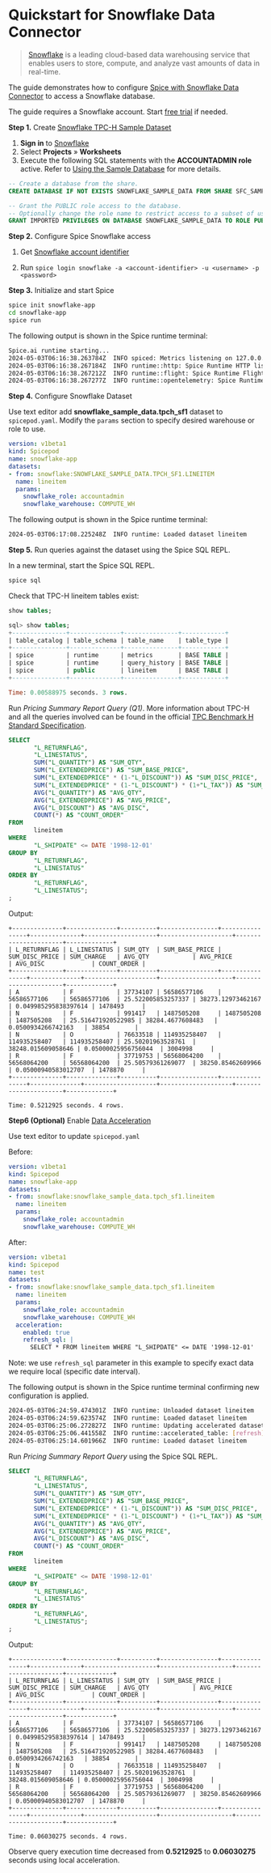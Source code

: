# Quickstart for Snowflake Data Connector

>[Snowflake](https://www.snowflake.com/) is a leading cloud-based data warehousing service that enables users to store, compute, and analyze vast amounts of data in real-time.

The guide demonstrates how to configure [Spice with Snowflake Data Connector](https://docs.spiceai.org/data-connectors/snowflake) to access a Snowflake database.

The guide requires a Snowflake account. Start [free trial](https://signup.snowflake.com/) if needed.

**Step 1.** Create [Snowflake TPC-H Sample Dataset](https://docs.snowflake.com/en/user-guide/sample-data-tpch)

1. **Sign in** to [Snowflake](https://app.snowflake.com/)
1. Select **Projects** » **Worksheets** 
1. Execute the following SQL statements with the **ACCOUNTADMIN role** active. Refer to [Using the Sample Database](https://docs.snowflake.com/en/user-guide/sample-data-using) for more details.

```sql
-- Create a database from the share.
CREATE DATABASE IF NOT EXISTS SNOWFLAKE_SAMPLE_DATA FROM SHARE SFC_SAMPLES.SAMPLE_DATA;

-- Grant the PUBLIC role access to the database.
-- Optionally change the role name to restrict access to a subset of users.
GRANT IMPORTED PRIVILEGES ON DATABASE SNOWFLAKE_SAMPLE_DATA TO ROLE PUBLIC;
```

**Step 2.** Configure Spice Snowflake access

1. Get [Snowflake account identifier](https://docs.snowflake.com/en/user-guide/admin-account-identifier#finding-the-organization-and-account-name-for-an-account)

1. Run `spice login snowflake -a <account-identifier> -u <username> -p <password>`

**Step 3.** Initialize and start Spice 

```bash
spice init snowflake-app
cd snowflake-app
spice run
```

The following output is shown in the Spice runtime terminal:

```bash
Spice.ai runtime starting...
2024-05-03T06:16:38.263784Z  INFO spiced: Metrics listening on 127.0.0.1:9090
2024-05-03T06:16:38.267184Z  INFO runtime::http: Spice Runtime HTTP listening on 127.0.0.1:8090
2024-05-03T06:16:38.267212Z  INFO runtime::flight: Spice Runtime Flight listening on 127.0.0.1:50051
2024-05-03T06:16:38.267277Z  INFO runtime::opentelemetry: Spice Runtime OpenTelemetry listening on 127.0.0.1:50052
```

**Step 4.** Configure Snowflake Dataset

Use text editor add **snowflake_sample_data.tpch_sf1** dataset to `spicepod.yaml`. Modify the `params` section to specify desired warehouse or role to use.

```yaml
version: v1beta1
kind: Spicepod
name: snowflake-app
datasets:
- from: snowflake:SNOWFLAKE_SAMPLE_DATA.TPCH_SF1.LINEITEM
  name: lineitem
  params: 
    snowflake_role: accountadmin
    snowflake_warehouse: COMPUTE_WH
```

The following output is shown in the Spice runtime terminal:

```bash
2024-05-03T06:17:08.225248Z  INFO runtime: Loaded dataset lineitem
```

**Step 5.** Run queries against the dataset using the Spice SQL REPL.

In a new terminal, start the Spice SQL REPL.

```bash
spice sql
```

Check that TPC-H lineitem tables exist:

```sql
show tables;

sql> show tables;
+---------------+--------------+---------------+------------+
| table_catalog | table_schema | table_name    | table_type |
+---------------+--------------+---------------+------------+
| spice         | runtime      | metrics       | BASE TABLE |
| spice         | runtime      | query_history | BASE TABLE |
| spice         | public       | lineitem      | BASE TABLE |
+---------------+--------------+---------------+------------+

Time: 0.00588975 seconds. 3 rows.
```

Run *Pricing Summary Report Query (Q1)*. More information about TPC-H and all the queries involved can be found in the official [TPC Benchmark H Standard Specification](https://www.tpc.org/tpc_documents_current_versions/pdf/tpc-h_v2.17.1.pdf).

```sql
SELECT
       "L_RETURNFLAG",
       "L_LINESTATUS",
       SUM("L_QUANTITY") AS "SUM_QTY",
       SUM("L_EXTENDEDPRICE") AS "SUM_BASE_PRICE",
       SUM("L_EXTENDEDPRICE" * (1-"L_DISCOUNT")) AS "SUM_DISC_PRICE",
       SUM("L_EXTENDEDPRICE" * (1-"L_DISCOUNT") * (1+"L_TAX")) AS "SUM_CHARGE",
       AVG("L_QUANTITY") AS "AVG_QTY",
       AVG("L_EXTENDEDPRICE") AS "AVG_PRICE",
       AVG("L_DISCOUNT") AS "AVG_DISC",
       COUNT(*) AS "COUNT_ORDER"
FROM
       lineitem
WHERE
       "L_SHIPDATE" <= DATE '1998-12-01'
GROUP BY
       "L_RETURNFLAG",
       "L_LINESTATUS"
ORDER BY
       "L_RETURNFLAG",
       "L_LINESTATUS";
;
```
Output:
```
+--------------+--------------+----------+----------------+----------------+--------------+--------------------+--------------------+----------------------+-------------+
| L_RETURNFLAG | L_LINESTATUS | SUM_QTY  | SUM_BASE_PRICE | SUM_DISC_PRICE | SUM_CHARGE   | AVG_QTY            | AVG_PRICE          | AVG_DISC             | COUNT_ORDER |
+--------------+--------------+----------+----------------+----------------+--------------+--------------------+--------------------+----------------------+-------------+
| A            | F            | 37734107 | 56586577106    | 56586577106    | 56586577106  | 25.522005853257337 | 38273.12973462167  | 0.049985295838397614 | 1478493     |
| N            | F            | 991417   | 1487505208     | 1487505208     | 1487505208   | 25.516471920522985 | 38284.4677608483   | 0.0500934266742163   | 38854       |
| N            | O            | 76633518 | 114935258407   | 114935258407   | 114935258407 | 25.50201963528761  | 38248.015609058646 | 0.05000025956756044  | 3004998     |
| R            | F            | 37719753 | 56568064200    | 56568064200    | 56568064200  | 25.50579361269077  | 38250.85462609966  | 0.05000940583012707  | 1478870     |
+--------------+--------------+----------+----------------+----------------+--------------+--------------------+--------------------+----------------------+-------------+

Time: 0.5212925 seconds. 4 rows.
```

**Step6 (Optional)** Enable [Data Acceleration](https://docs.spiceai.org/data-accelerators)

Use text editor to update `spicepod.yaml`

Before:

```yaml
version: v1beta1
kind: Spicepod
name: snowflake-app
datasets:
- from: snowflake:snowflake_sample_data.tpch_sf1.lineitem
  name: lineitem
  params: 
    snowflake_role: accountadmin
    snowflake_warehouse: COMPUTE_WH
```
After:
```yaml
version: v1beta1
kind: Spicepod
name: test
datasets:
- from: snowflake:snowflake_sample_data.tpch_sf1.lineitem
  name: lineitem
  params: 
    snowflake_role: accountadmin
    snowflake_warehouse: COMPUTE_WH
  acceleration:
    enabled: true
    refresh_sql: |
      SELECT * FROM lineitem WHERE "L_SHIPDATE" <= DATE '1998-12-01'
```
Note: we use `refresh_sql` parameter in this example to specify exact data we require local (specific date interval).

The following output is shown in the Spice runtime terminal confirming new configuration is applied.
```bash
2024-05-03T06:24:59.474301Z  INFO runtime: Unloaded dataset lineitem
2024-05-03T06:24:59.623574Z  INFO runtime: Loaded dataset lineitem
2024-05-03T06:25:06.272827Z  INFO runtime: Updating accelerated dataset lineitem...
2024-05-03T06:25:06.441558Z  INFO runtime::accelerated_table: [refresh] Loading data for dataset lineitem
2024-05-03T06:25:14.601966Z  INFO runtime: Loaded dataset lineitem
```

Run *Pricing Summary Report Query* using the Spice SQL REPL. 

```sql
SELECT
       "L_RETURNFLAG",
       "L_LINESTATUS",
       SUM("L_QUANTITY") AS "SUM_QTY",
       SUM("L_EXTENDEDPRICE") AS "SUM_BASE_PRICE",
       SUM("L_EXTENDEDPRICE" * (1-"L_DISCOUNT")) AS "SUM_DISC_PRICE",
       SUM("L_EXTENDEDPRICE" * (1-"L_DISCOUNT") * (1+"L_TAX")) AS "SUM_CHARGE",
       AVG("L_QUANTITY") AS "AVG_QTY",
       AVG("L_EXTENDEDPRICE") AS "AVG_PRICE",
       AVG("L_DISCOUNT") AS "AVG_DISC",
       COUNT(*) AS "COUNT_ORDER"
FROM
       lineitem
WHERE
       "L_SHIPDATE" <= DATE '1998-12-01'
GROUP BY
       "L_RETURNFLAG",
       "L_LINESTATUS"
ORDER BY
       "L_RETURNFLAG",
       "L_LINESTATUS";
;
```
Output:
```
+--------------+--------------+----------+----------------+----------------+--------------+--------------------+--------------------+----------------------+-------------+
| L_RETURNFLAG | L_LINESTATUS | SUM_QTY  | SUM_BASE_PRICE | SUM_DISC_PRICE | SUM_CHARGE   | AVG_QTY            | AVG_PRICE          | AVG_DISC             | COUNT_ORDER |
+--------------+--------------+----------+----------------+----------------+--------------+--------------------+--------------------+----------------------+-------------+
| A            | F            | 37734107 | 56586577106    | 56586577106    | 56586577106  | 25.522005853257337 | 38273.12973462167  | 0.049985295838397614 | 1478493     |
| N            | F            | 991417   | 1487505208     | 1487505208     | 1487505208   | 25.516471920522985 | 38284.4677608483   | 0.0500934266742163   | 38854       |
| N            | O            | 76633518 | 114935258407   | 114935258407   | 114935258407 | 25.50201963528761  | 38248.015609058646 | 0.05000025956756044  | 3004998     |
| R            | F            | 37719753 | 56568064200    | 56568064200    | 56568064200  | 25.50579361269077  | 38250.85462609966  | 0.05000940583012707  | 1478870     |
+--------------+--------------+----------+----------------+----------------+--------------+--------------------+--------------------+----------------------+-------------+

Time: 0.06030275 seconds. 4 rows.
```
Observe query execution time decreased from **0.5212925** to **0.06030275** seconds using local acceleration.
